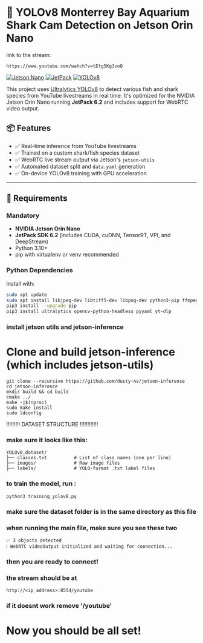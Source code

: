 # 🦈 YOLOv8 Monterrey Bay Aquarium Shark Cam Detection on Jetson Orin Nano

link to the stream: 
```
https://www.youtube.com/watch?v=tEtg5Kg3voQ
```

[![Jetson Nano](https://img.shields.io/badge/Jetson-Orin%20Nano-green?logo=nvidia)](https://developer.nvidia.com/embedded/jetson-orin)
[![JetPack](https://img.shields.io/badge/JetPack-6.2-blue?logo=nvidia)](https://developer.nvidia.com/embedded/jetpack)
[![YOLOv8](https://img.shields.io/badge/Ultralytics-YOLOv8-orange)](https://github.com/ultralytics/ultralytics)


This project uses [Ultralytics YOLOv8](https://github.com/ultralytics/ultralytics) to detect various fish and shark species from YouTube livestreams in real time. It's optimized for the NVIDIA Jetson Orin Nano running **JetPack 6.2** and includes support for WebRTC video output.

## 📦 Features

- ✅ Real-time inference from YouTube livestreams
- ✅ Trained on a custom shark/fish species dataset
- ✅ WebRTC live stream output via Jetson's `jetson-utils`
- ✅ Automated dataset split and `data.yaml` generation
- ✅ On-device YOLOv8 training with GPU acceleration

---

## 🚀 Requirements

### Mandatory

- **NVIDIA Jetson Orin Nano**
- **JetPack SDK 6.2** (includes CUDA, cuDNN, TensorRT, VPI, and DeepStream)
- Python 3.10+
- pip with virtualenv or venv recommended

### Python Dependencies

Install with:

```bash
sudo apt update
sudo apt install libjpeg-dev libtiff5-dev libpng-dev python3-pip ffmpeg
pip3 install --upgrade pip
pip3 install ultralytics opencv-python-headless pyyaml yt-dlp
```


### install jetson utils and jetson-inference

# Clone and build jetson-inference (which includes jetson-utils)
```
git clone --recursive https://github.com/dusty-nv/jetson-inference
cd jetson-inference
mkdir build && cd build
cmake ../
make -j$(nproc)
sudo make install
sudo ldconfig
```





!!!!!!!!! DATASET STRUCTURE !!!!!!!!!!!!
### make sure it looks like this: 
```
YOLOv8_dataset/
├── classes.txt          # List of class names (one per line)
├── images/              # Raw image files
├── labels/              # YOLO-format .txt label files
```


### to train the model, run :
```
python3 training_yolov8.py
```

### make sure the dataset folder is in the same directory as this file


### when running the main file, make sure you see these two
```
✅ 3 objects detected
ℹ️ WebRTC videoOutput initialized and waiting for connection...
```
### then you are ready to connect!
### the stream should be at
```
http://<ip_address>:8554/youtube
```
### if it doesnt work remove '/youtube'

# Now you should be all set!












